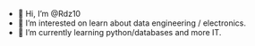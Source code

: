 - 👋 Hi, I’m @Rdz10
- 👀 I’m interested on learn about data engineering / electronics.
- 🌱 I’m currently learning python/databases and more IT.

<!---
Rdz10/Rdz10 is a ✨ special ✨ repository because its `README.md` (this file) appears on your GitHub profile.
You can click the Preview link to take a look at your changes.
--->
